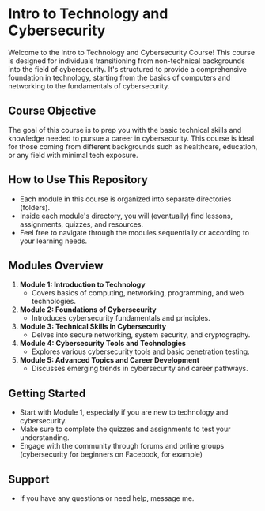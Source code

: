 # Intro to Technology and Cybersecurity 

Welcome to the Intro to Technology and Cybersecurity Course! This course is designed for individuals transitioning from non-technical backgrounds into the field of cybersecurity. It's structured to provide a comprehensive foundation in technology, starting from the basics of computers and networking to the fundamentals of cybersecurity.

## Course Objective
The goal of this course is to prep you with the basic technical skills and knowledge needed to pursue a career in cybersecurity. This course is ideal for those coming from different backgrounds such as healthcare, education, or any field with minimal tech exposure.

## How to Use This Repository
- Each module in this course is organized into separate directories (folders).
- Inside each module's directory, you will (eventually) find lessons, assignments, quizzes, and resources.
- Feel free to navigate through the modules sequentially or according to your learning needs.

## Modules Overview
1. **Module 1: Introduction to Technology**
   - Covers basics of computing, networking, programming, and web technologies.
2. **Module 2: Foundations of Cybersecurity**
   - Introduces cybersecurity fundamentals and principles.
3. **Module 3: Technical Skills in Cybersecurity**
   - Delves into secure networking, system security, and cryptography.
4. **Module 4: Cybersecurity Tools and Technologies**
   - Explores various cybersecurity tools and basic penetration testing.
5. **Module 5: Advanced Topics and Career Development**
   - Discusses emerging trends in cybersecurity and career pathways.

## Getting Started
- Start with Module 1, especially if you are new to technology and cybersecurity.
- Make sure to complete the quizzes and assignments to test your understanding.
- Engage with the community through forums and online groups (cybersecurity for beginners on Facebook, for example)


## Support
- If you have any questions or need help, message me. 
